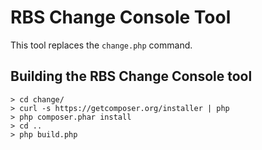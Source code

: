 # RBS Change Console Tool
This tool replaces the `change.php` command. 

## Building the RBS Change Console tool
    > cd change/
    > curl -s https://getcomposer.org/installer | php
    > php composer.phar install
    > cd ..
    > php build.php